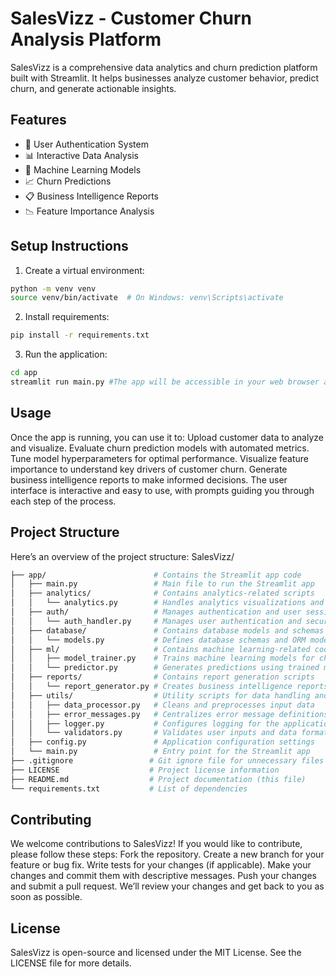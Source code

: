 # SalesVizz - Customer Churn Analysis Platform

SalesVizz is a comprehensive data analytics and churn prediction platform built with Streamlit. It helps businesses analyze customer behavior, predict churn, and generate actionable insights.

## Features

- 🔐 User Authentication System
- 📊 Interactive Data Analysis
- 🤖 Machine Learning Models
- 📈 Churn Predictions
- 📋 Business Intelligence Reports
- 📉 Feature Importance Analysis

## Setup Instructions

1. Create a virtual environment:
```bash
python -m venv venv
source venv/bin/activate  # On Windows: venv\Scripts\activate
```

2. Install requirements:
```bash
pip install -r requirements.txt
```

3. Run the application:
```bash
cd app
streamlit run main.py #The app will be accessible in your web browser at http://localhost:8501.
```

## Usage
Once the app is running, you can use it to:
Upload customer data to analyze and visualize.
Evaluate churn prediction models with automated metrics.
Tune model hyperparameters for optimal performance.
Visualize feature importance to understand key drivers of customer churn.
Generate business intelligence reports to make informed decisions.
The user interface is interactive and easy to use, with prompts guiding you through each step of the process.



## Project Structure
Here’s an overview of the project structure:
SalesVizz/
```bash
├── app/                        # Contains the Streamlit app code
│   ├── main.py                 # Main file to run the Streamlit app
│   ├── analytics/              # Contains analytics-related scripts
│   │   └── analytics.py        # Handles analytics visualizations and metric calculations
│   ├── auth/                   # Manages authentication and user sessions
│   │   └── auth_handler.py     # Manages user authentication and security flows
│   ├── database/               # Contains database models and schemas
│   │   └── models.py           # Defines database schemas and ORM models
│   ├── ml/                     # Contains machine learning-related code
│   │   ├── model_trainer.py    # Trains machine learning models for churn prediction
│   │   └── predictor.py        # Generates predictions using trained models
│   ├── reports/                # Contains report generation scripts
│   │   └── report_generator.py # Creates business intelligence reports
│   ├── utils/                  # Utility scripts for data handling and validation
│   │   ├── data_processor.py   # Cleans and preprocesses input data
│   │   ├── error_messages.py   # Centralizes error message definitions
│   │   ├── logger.py           # Configures logging for the application
│   │   └── validators.py       # Validates user inputs and data formats
│   ├── config.py               # Application configuration settings
│   └── main.py                 # Entry point for the Streamlit app
├── .gitignore                 # Git ignore file for unnecessary files
├── LICENSE                    # Project license information
├── README.md                  # Project documentation (this file)
└── requirements.txt           # List of dependencies
```



## Contributing
We welcome contributions to SalesVizz! If you would like to contribute, please follow these steps:
Fork the repository.
Create a new branch for your feature or bug fix.
Write tests for your changes (if applicable).
Make your changes and commit them with descriptive messages.
Push your changes and submit a pull request.
We’ll review your changes and get back to you as soon as possible.

## License
SalesVizz is open-source and licensed under the MIT License. See the LICENSE file for more details.